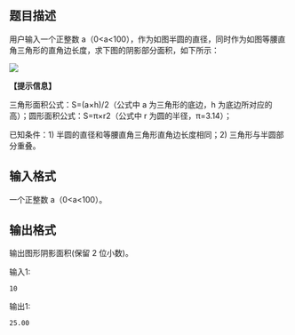 ## 题目描述

⽤户输⼊⼀个正整数 a（0<a<100），作为如图半圆的直径，同时作为如图等腰直⻆三⻆形的直⻆边⻓度，求下图的阴影部分⾯积，如下所示：

![](https://cspoj.com/upload/moni.akxinao.com:9999/20240803/642.png)

**【提示信息】**

三⻆形⾯积公式：S=(a×h)/2（公式中 a 为三⻆形的底边，h 为底边所对应的⾼）；圆形⾯积公式：S=π×r2（公式中 r 为圆的半径，π=3.14）；

已知条件：1) 半圆的直径和等腰直⻆三⻆形直⻆边⻓度相同；2) 三⻆形与半圆部分重叠。

## 输入格式

⼀个正整数 a（0<a<100）。

## 输出格式

输出图形阴影⾯积(保留 2 位⼩数)。

输入1:

```input1
10
```

输出1:

```output1
25.00
```

